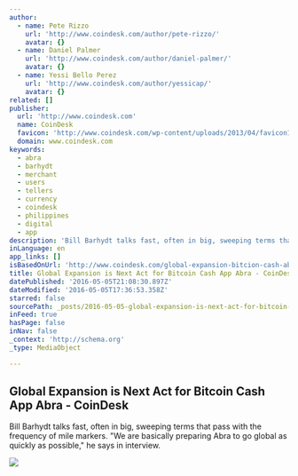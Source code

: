 ```yaml
---
author:
  - name: Pete Rizzo
    url: 'http://www.coindesk.com/author/pete-rizzo/'
    avatar: {}
  - name: Daniel Palmer
    url: 'http://www.coindesk.com/author/daniel-palmer/'
    avatar: {}
  - name: Yessi Bello Perez
    url: 'http://www.coindesk.com/author/yessicap/'
    avatar: {}
related: []
publisher:
  url: 'http://www.coindesk.com'
  name: CoinDesk
  favicon: 'http://www.coindesk.com/wp-content/uploads/2013/04/favicon1.ico?874e6b'
  domain: www.coindesk.com
keywords:
  - abra
  - barhydt
  - merchant
  - users
  - tellers
  - currency
  - coindesk
  - philippines
  - digital
  - app
description: 'Bill Barhydt talks fast, often in big, sweeping terms that pass with the frequency of mile markers. "We are basically preparing Abra to go global as quickly as possible," he says in interview.'
inLanguage: en
app_links: []
isBasedOnUrl: 'http://www.coindesk.com/global-expansion-bitcion-cash-abra/'
title: Global Expansion is Next Act for Bitcoin Cash App Abra - CoinDesk
datePublished: '2016-05-05T21:08:30.897Z'
dateModified: '2016-05-05T17:36:53.358Z'
starred: false
sourcePath: _posts/2016-05-05-global-expansion-is-next-act-for-bitcoin-cash-app-abra-coi.md
inFeed: true
hasPage: false
inNav: false
_context: 'http://schema.org'
_type: MediaObject

---
```

<article style=""><h1>Global Expansion is Next Act for Bitcoin Cash App Abra - CoinDesk</h1><p>Bill Barhydt talks fast, often in big, sweeping terms that pass with the frequency of mile markers. "We are basically preparing Abra to go global as quickly as possible," he says in interview.</p><img src="http://media.coindesk.com/2016/05/Screen-Shot-2016-04-30-at-10.54.08-PM-e1462071469417.png" /></article>